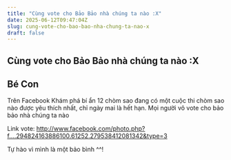 ```yaml
---
title: "Cùng vote cho Bảo Bảo nhà chúng ta nào :X"
date: 2025-06-12T09:47:04Z
slug: cung-vote-cho-bao-bao-nha-chung-ta-nao-x
draft: false
---
```


## Cùng vote cho Bảo Bảo nhà chúng ta nào :X

## Bé Con

Trên Facebook Khám phá bí ẩn 12 chòm sao đang có một cuộc thi chòm sao nào được yêu thích nhất, chỉ ngày mai là hết hạn. Mọi người vô vote cho bảo bảo nhà chúng ta nào 

Link vote: http://www.facebook.com/photo.php?f....294824163886100.61252.279538412081342&type=3

Tự hào vì mình là một bảo bình ^^!